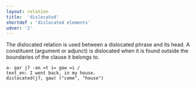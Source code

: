 ```yaml
---
layout: relation
title:  'dislocated'
shortdef : 'dislocated elements'
udver: '2'
---
```


The dislocated relation is used between a dislocated phrase and its head.
A constituent (argument or adjunct) is dislocated when it is found outside the boundaries of the clause it belongs to.

~~~ sdparse
a- gar jʔ -an =t i= gaw =i /
text_en: I went back, in my house.
dislocated(jʔ, gaw) ("come", "house")
~~~
<!-- Interlanguage links updated Po lis 14 15:35:24 CET 2022 -->
